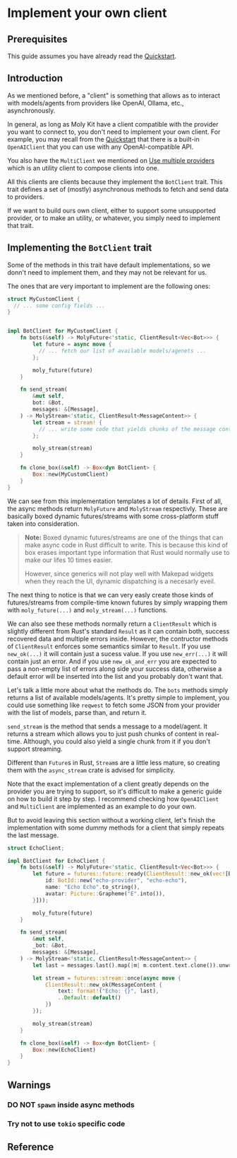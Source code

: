 # Implement your own client
## Prerequisites
This guide assumes you have already read the [Quickstart](quickstart.md).

## Introduction

As we mentioned before, a "client" is something that allows as to interact with
models/agents from providers like OpenAI, Ollama, etc., asynchronously.

In general, as long as Moly Kit have a client compatible with the provider you want
to connect to, you don't need to implement your own client. For example, you may
recall from the [Quickstart](quickstart.md) that there is a built-in `OpenAIClient`
that you can use with any OpenAI-compatible API.

You also have the `MultiClient` we mentioned on [Use multiple providers](multiple-providers.md)
which is an utility client to compose clients into one.

All this clients are clients because they implement the `BotClient` trait. This
trait defines a set of (mostly) asynchronous methods to fetch and send data to providers.

If we want to build ours own client, either to support some unsupported provider,
or to make an utility, or whatever, you simply need to implement that trait.

## Implementing the `BotClient` trait

Some of the methods in this trait have default implementations, so we donn't need
to implement them, and they may not be relevant for us.

The ones that are very important to implement are the following ones:

```rust
struct MyCustomClient {
  // ... some config fields ...
}


impl BotClient for MyCustomClient {
    fn bots(&self) -> MolyFuture<'static, ClientResult<Vec<Bot>>> {
        let future = async move {
          // ... fetch our list of available models/agenets ...
        };

        moly_future(future)
    }

    fn send_stream(
        &mut self,
        bot: &Bot,
        messages: &[Message],
    ) -> MolyStream<'static, ClientResult<MessageContent>> {
        let stream = stream! {
          // ... write some code that yields chunks of the message content ...
        };

        moly_stream(stream)
    }

    fn clone_box(&self) -> Box<dyn BotClient> {
        Box::new(MyCustomClient)
    }
}
```

We can see from this implementation templates a lot of details. First of all, the async
methods return `MolyFuture` and `MolyStream` respectivly. These are basically boxed
dynamic futures/streams with some cross-platform stuff taken into consideration.

> **Note:** Boxed dynamic futures/streams are one of the things that can make async
> code in Rust difficult to write. This is because this kind of box erases important
> type information that Rust would normally use to make our lifes 10 times easier.
>
> However, since generics will not play well with Makepad widgets when they reach the
> UI, dynamic dispatching is a necesarly eveil.


The next thing to notice is that we can very easly create those kinds of futures/streams
from compile-time known futures by simply wrapping them with `moly_future(...)` and
`moly_stream(...)` functions.

We can also see these methods normally return a `ClientResult` which is slightly different
from Rust's standard `Result` as it can contain both, success recovered data and multiple
errors inside. However, the contructor methods of `ClientResult` enforces some semantics
similar to `Result`. If you use `new_ok(...)` it will contain just a sucess value. If you use
`new_err(...)` it will contain just an error. And if you use `new_ok_and_err` you are expected
to pass a non-empty list of errors along side your success data, otherwise a default error will
be inserted into the list and you probably don't want that.

Let's talk a little more about what the methods do. The `bots` methods simply returns
a list of available models/agents. It's pretty simple to implement, you could use
something like `reqwest` to fetch some JSON from your provider with the list of models,
parse than, and return it.

`send_stream` is the method that sends a message to a model/agent. It returns a
stream which allows you to just push chunks of content in real-time. Although, you
could also yield a single chunk from it if you don't support streaming.

Different than `Future`s in Rust, `Stream`s are a little less mature, so creating them
with the `async_stream` crate is advised for simplicity.

Note that the exact implementation of a client greatly depends on the provider you
are trying to support, so it's difficult to make a generic guide on how to build it
step by step. I recommend checking how `OpenAIClient` and `MultiClient` are implemented
as an example to do your own.

But to avoid leaving this section without a working client, let's finish the implementation
with some dummy methods for a client that simply repeats the last message.

```rust
struct EchoClient;

impl BotClient for EchoClient {
    fn bots(&self) -> MolyFuture<'static, ClientResult<Vec<Bot>>> {
        let future = futures::future::ready(ClientResult::new_ok(vec![Bot {
            id: BotId::new("echo-provider", "echo-echo"),
            name: "Echo Echo".to_string(),
            avatar: Picture::Grapheme("E".into()),
        }]));

        moly_future(future)
    }

    fn send_stream(
        &mut self,
        _bot: &Bot,
        messages: &[Message],
    ) -> MolyStream<'static, ClientResult<MessageContent>> {
        let last = messages.last().map(|m| m.content.text.clone()).unwrap_or_default();

        let stream = futures::stream::once(async move {
            ClientResult::new_ok(MessageContent {
                text: format!("Echo: {}", last),
                ..Default::default()
            })
        });

        moly_stream(stream)
    }

    fn clone_box(&self) -> Box<dyn BotClient> {
        Box::new(EchoClient)
    }
}
```

## Warnings

### DO NOT `spawn` inside async methods

### Try not to use `tokio` specific code



## Reference


